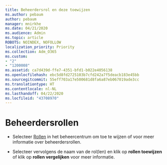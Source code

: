 ```yaml
---
title: Beheerdersrol en deze toewijzen
ms.author: pebaum
author: pebaum
manager: mnirkhe
ms.date: 04/21/2020
ms.audience: Admin
ms.topic: article
ROBOTS: NOINDEX, NOFOLLOW
localization_priority: Priority
ms.collection: Adm_O365
ms.custom:
- "2"
- "1200008"
ms.assetid: ca7d439d-ffe7-4351-bfd1-b022e4056138
ms.openlocfilehash: ebc5d8fd2725103b7cfd242a7f5deacb183e45bb
ms.sourcegitcommit: 55eff703a17e500681d8fa6a87eb067019ade3cc
ms.translationtype: HT
ms.contentlocale: nl-NL
ms.lasthandoff: 04/22/2020
ms.locfileid: "43708970"
---
```

# <a name="admin-roles"></a>Beheerdersrollen

- Selecteer [Rollen](https://admin.microsoft.com/Adminportal/Home#/roles) in het beheercentrum om toe te wijzen of voor meer informatie over beheerdersrollen.

- Selecteer vervolgens de naam van de rol(len) en klik op **rollen toewijzen** of klik op **rollen vergelijken** voor meer informatie.
